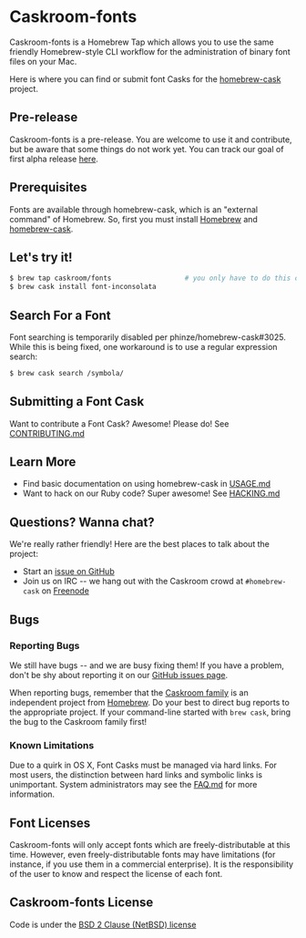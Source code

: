 # Caskroom-fonts

Caskroom-fonts is a Homebrew Tap which allows you to use the same friendly
Homebrew-style CLI workflow for the administration of binary font files on
your Mac.

Here is where you can find or submit font Casks for the
[homebrew-cask](https://github.com/phinze/homebrew-cask) project.

## Pre-release

Caskroom-fonts is a pre-release.  You are welcome to use it and contribute,
but be aware that some things do not work yet.  You can track our goal of
first alpha release [here](https://github.com/caskroom/homebrew-fonts/issues/84).

## Prerequisites

Fonts are available through homebrew-cask, which is an "external command"
of Homebrew.  So, first you must install [Homebrew](http://brew.sh) and
[homebrew-cask](http://caskroom.io).

## Let's try it!

```bash
$ brew tap caskroom/fonts                  # you only have to do this once!
$ brew cask install font-inconsolata
```

## Search For a Font

Font searching is temporarily disabled per phinze/homebrew-cask#3025.  While
this is being fixed, one workaround is to use a regular expression search:

```bash
$ brew cask search /symbola/
```

## Submitting a Font Cask

Want to contribute a Font Cask? Awesome! Please do! See
[CONTRIBUTING.md](CONTRIBUTING.md)

## Learn More

 * Find basic documentation on using homebrew-cask in [USAGE.md](https://github.com/phinze/homebrew-cask/blob/master/USAGE.md)
 * Want to hack on our Ruby code? Super awesome! See [HACKING.md](https://github.com/phinze/homebrew-cask/blob/master/HACKING.md)

## Questions? Wanna chat?

We're really rather friendly! Here are the best places to talk about the project:

 * Start an [issue on GitHub](https://github.com/caskroom/homebrew-fonts/issues)
 * Join us on IRC -- we hang out with the Caskroom crowd at `#homebrew-cask` on [Freenode](http://freenode.net/)

## Bugs

### Reporting Bugs

We still have bugs -- and we are busy fixing them!  If you have a problem, don't
be shy about reporting it on our [GitHub issues page](https://github.com/caskroom/homebrew-fonts/issues?state=open).

When reporting bugs, remember that the [Caskroom family](http://caskroom.io) is an independent project from
[Homebrew](http://brew.sh).  Do your best to direct bug reports to the appropriate project.  If
your command-line started with `brew cask`, bring the bug to the Caskroom family first!

### Known Limitations

Due to a quirk in OS X, Font Casks must be managed via hard links.  For most
users, the distinction between hard links and symbolic links is unimportant.
System administrators may see the [FAQ.md](FAQ.md) for more information.

## Font Licenses

Caskroom-fonts will only accept fonts which are freely-distributable at
this time.  However, even freely-distributable fonts may have limitations
(for instance, if you use them in a commercial enterprise).  It is the
responsibility of the user to know and respect the license of each font.

## Caskroom-fonts License

Code is under the [BSD 2 Clause (NetBSD) license](https://github.com/caskroom/homebrew-fonts/blob/master/LICENSE)
